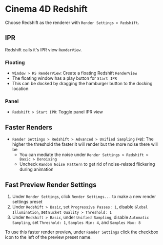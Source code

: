 # Cinema 4D Redshift

Choose Redshift as the renderer with `Render Settings > Redshift`.

## IPR

Redshift calls it's IPR view `RenderView`.

### Floating

- `Window > RS RenderView`: Create a floating Redshift `RenderView`
- The floating window has a play button for `Start IPR`
- This can be docked by dragging the hamburger button to the docking location

### Panel

- `Redshift > Start IPR`: Toggle panel IPR view

## Faster Renders

- `Render Settings > Redshift > Advanced > Unified Sampling` (`⌘B`): The higher the threshold the faster it will render but the more noise there will be
    - You can mediate the noise under  `Render Settings > Redshift > Basic > Denoising`
    - Uncheck `Random Noise Pattern` to get rid of noise-related flickering during animation

## Fast Preview Render Settings

1. Under `Render Settings`, click `Render Settings...` to make a new render settings preset
2. Under `Redshift > Basic`, set `Progressive Passes: 1`, disable `Global Illumination`, set `Bucket Quality > Threshold: 1`
3. Under `Redshift > Basic`, under `Unified Sampling`, disable `Automatic Sampling`, set `Threshold: 1`, `Samples Min: 4`, and `Samples Max: 8`

To use this faster render preview, under `Render Settings` click the checkbox icon to the left of the preview preset name.
